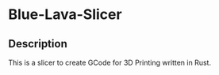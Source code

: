 # Blue-Lava-Slicer

## Description
This is a slicer to create GCode for 3D Printing written in Rust. 